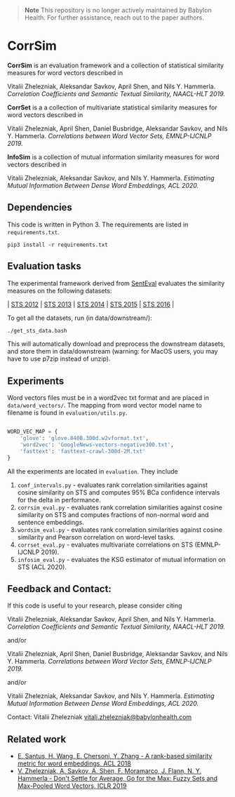 > **Note**
> This repository is no longer actively maintained by Babylon Health. For further assistance, reach out to the paper authors.

# CorrSim

**CorrSim** is an evaluation framework and a collection of statistical similarity measures for word vectors described in

Vitalii Zhelezniak, Aleksandar Savkov, April Shen, and Nils Y. Hammerla. *Correlation Coefficients and Semantic Textual Similarity, NAACL-HLT 2019.*

**CorrSet** is a a collection of multivariate statistical similarity measures for word vectors described in

Vitalii Zhelezniak, April Shen, Daniel Busbridge, Aleksandar Savkov, and Nils Y. Hammerla. *Correlations between Word Vector Sets, EMNLP-IJCNLP 2019.*

**InfoSim** is a collection of mutual information similarity measures for word vectors described in

Vitalii Zhelezniak, Aleksandar Savkov, and Nils Y. Hammerla. *Estimating Mutual Information Between Dense Word Embeddings, ACL 2020.*

## Dependencies

This code is written in Python 3. The requirements are listed in `requirements.txt`.
```
pip3 install -r requirements.txt
```


## Evaluation tasks

The experimental framework derived from [SentEval](https://github.com/facebookresearch/SentEval) evaluates the similarity measures on the following datasets:

| [STS 2012](https://www.cs.york.ac.uk/semeval-2012/task6/)   | [STS 2013](http://ixa2.si.ehu.es/sts/) | [STS 2014](http://alt.qcri.org/semeval2014/task10/) | [STS 2015](http://alt.qcri.org/semeval2015/task2/) | [STS 2016](http://alt.qcri.org/semeval2016/task1/) |

To get all the datasets, run (in data/downstream/):
```bash
./get_sts_data.bash
```
This will automatically download and preprocess the downstream datasets, and store them in data/downstream (warning: for MacOS users, you may have to use p7zip instead of unzip).


## Experiments

Word vectors files must be in a word2vec txt format and are placed in `data/word_vectors/`.
The mapping from word vector model name to filename is found in `evaluation/utils.py`.

```python

WORD_VEC_MAP = {
    'glove': 'glove.840B.300d.w2vformat.txt',
    'word2vec': 'GoogleNews-vectors-negative300.txt',
    'fasttext': 'fasttext-crawl-300d-2M.txt'
}
```

All the experiments are located in `evaluation`. They include

1. `conf_intervals.py` - evaluates rank correlation similarities against cosine similarity on STS and computes 95% BCa confidence intervals for the delta in performance.
2. `corrsim_eval.py` - evaluates rank correlation similarities against cosine similarity on STS and computes fractions of non-normal word and sentence embeddings.
3. `wordsim_eval.py` - evaluates rank correlation similarities against cosine similarity and Pearson correlation on word-level tasks.
3. `corrset_eval.py` - evaluates multivariate correlations on STS (EMNLP-IJCNLP 2019).
4. `infosim_eval.py` - evaluates the KSG estimator of mutual information on STS (ACL 2020).

## Feedback and Contact:

If this code is useful to your research, please consider citing

Vitalii Zhelezniak, Aleksandar Savkov, April Shen, and Nils Y. Hammerla. *Correlation Coefficients and Semantic Textual Similarity, NAACL-HLT 2019.*

and/or

Vitalii Zhelezniak, April Shen, Daniel Busbridge, Aleksandar Savkov, and Nils Y. Hammerla. *Correlations between Word Vector Sets, EMNLP-IJCNLP 2019.*

and/or

Vitalii Zhelezniak, Aleksandar Savkov, and Nils Y. Hammerla. *Estimating Mutual Information Between Dense Word Embeddings, ACL 2020.*

Contact: Vitalii Zhelezniak <vitali.zhelezniak@babylonhealth.com>

## Related work
* [E. Santus, H. Wang, E. Chersoni, Y. Zhang - A rank-based similarity metric  for  word  embeddings, ACL 2018](https://www.aclweb.org/anthology/P18-2088)
* [V. Zhelezniak, A. Savkov, A. Shen, F. Moramarco, J. Flann, N. Y. Hammerla - Don't Settle for Average, Go for the Max: Fuzzy Sets and Max-Pooled Word Vectors, ICLR 2019](https://openreview.net/pdf?id=SkxXg2C5FX)
